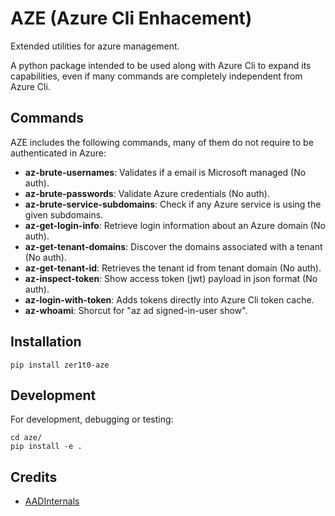 # AZE (Azure Cli Enhacement)

Extended utilities for azure management.

A python package intended to be used along with Azure Cli to expand its
capabilities, even if many commands are completely independent from Azure Cli.


## Commands

AZE includes the following commands, many of them do not require to be
authenticated in Azure:

- **az-brute-usernames**: Validates if a email is Microsoft managed (No auth).
- **az-brute-passwords**: Validate Azure credentials (No auth).
- **az-brute-service-subdomains**: Check if any Azure service is using the given
  subdomains.
- **az-get-login-info**: Retrieve login information about an Azure domain (No auth).
- **az-get-tenant-domains**: Discover the domains associated with a tenant (No auth).
- **az-get-tenant-id**: Retrieves the tenant id from tenant domain (No auth).
- **az-inspect-token**: Show access token (jwt) payload in json format (No auth).
- **az-login-with-token**: Adds tokens directly into Azure Cli token cache.
- **az-whoami**: Shorcut for "az ad signed-in-user show".

## Installation

```
pip install zer1t0-aze
```

## Development

For development, debugging or testing:
```
cd aze/
pip install -e .
```

## Credits
- [AADInternals](https://github.com/Gerenios/AADInternals)
